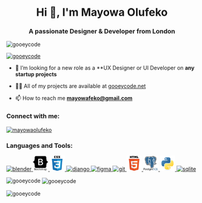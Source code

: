 <h1 align="center">Hi 👋, I'm Mayowa Olufeko</h1>
<h3 align="center">A passionate Designer & Developer from London </h3>

<p align="left"> <img src="https://komarev.com/ghpvc/?username=gooeycode&label=Profile%20views&color=0e75b6&style=flat" alt="gooeycode" /> </p>

<p align="left"> <a href="https://github.com/ryo-ma/github-profile-trophy"><img src="https://github-profile-trophy.vercel.app/?username=gooeycode" alt="gooeycode" /></a> </p>

- 👯 I’m looking for a new role as a **UX Designer or UI Developer on **any startup projects**

- 👨‍💻 All of my projects are available at [gooeycode.net](gooeycode.net)

- 📫 How to reach me **mayowafeko@gmail.com**

<h3 align="left">Connect with me:</h3>
<p align="left">
<a href="https://linkedin.com/in/mayowaolufeko" target="blank"><img align="center" src="https://raw.githubusercontent.com/rahuldkjain/github-profile-readme-generator/master/src/images/icons/Social/linked-in-alt.svg" alt="mayowaolufeko" height="30" width="40" /></a>
</p>

<h3 align="left">Languages and Tools:</h3>
<p align="left"> <a href="https://www.blender.org/" target="_blank" rel="noreferrer"> <img src="https://download.blender.org/branding/community/blender_community_badge_white.svg" alt="blender" width="40" height="40"/> </a> <a href="https://getbootstrap.com" target="_blank" rel="noreferrer"> <img src="https://raw.githubusercontent.com/devicons/devicon/master/icons/bootstrap/bootstrap-plain-wordmark.svg" alt="bootstrap" width="40" height="40"/> </a> <a href="https://www.w3schools.com/css/" target="_blank" rel="noreferrer"> <img src="https://raw.githubusercontent.com/devicons/devicon/master/icons/css3/css3-original-wordmark.svg" alt="css3" width="40" height="40"/> </a> <a href="https://www.djangoproject.com/" target="_blank" rel="noreferrer"> <img src="https://cdn.worldvectorlogo.com/logos/django.svg" alt="django" width="40" height="40"/> </a> <a href="https://www.figma.com/" target="_blank" rel="noreferrer"> <img src="https://www.vectorlogo.zone/logos/figma/figma-icon.svg" alt="figma" width="40" height="40"/> </a> <a href="https://git-scm.com/" target="_blank" rel="noreferrer"> <img src="https://www.vectorlogo.zone/logos/git-scm/git-scm-icon.svg" alt="git" width="40" height="40"/> </a> <a href="https://www.w3.org/html/" target="_blank" rel="noreferrer"> <img src="https://raw.githubusercontent.com/devicons/devicon/master/icons/html5/html5-original-wordmark.svg" alt="html5" width="40" height="40"/> </a> <a href="https://www.postgresql.org" target="_blank" rel="noreferrer"> <img src="https://raw.githubusercontent.com/devicons/devicon/master/icons/postgresql/postgresql-original-wordmark.svg" alt="postgresql" width="40" height="40"/> </a> <a href="https://www.python.org" target="_blank" rel="noreferrer"> <img src="https://raw.githubusercontent.com/devicons/devicon/master/icons/python/python-original.svg" alt="python" width="40" height="40"/> </a> <a href="https://www.sqlite.org/" target="_blank" rel="noreferrer"> <img src="https://www.vectorlogo.zone/logos/sqlite/sqlite-icon.svg" alt="sqlite" width="40" height="40"/> </a> </p>

<p><img align="left" src="https://github-readme-stats.vercel.app/api/top-langs?username=gooeycode&show_icons=true&locale=en&layout=compact" alt="gooeycode" /></p>

<p>&nbsp;<img align="center" src="https://github-readme-stats.vercel.app/api?username=gooeycode&show_icons=true&locale=en" alt="gooeycode" /></p>

<p><img align="center" src="https://github-readme-streak-stats.herokuapp.com/?user=gooeycode&" alt="gooeycode" /></p>
